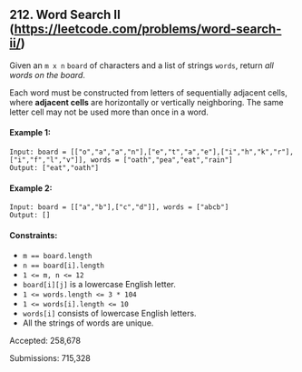 ## 212. Word Search II (https://leetcode.com/problems/word-search-ii/)

Given an `m x n` `board` of characters and a list of strings `words`, return *all words on the board*.

Each word must be constructed from letters of sequentially adjacent cells, where **adjacent cells** are horizontally or vertically neighboring. The same letter cell may not be used more than once in a word.

 

#### Example 1:
```
Input: board = [["o","a","a","n"],["e","t","a","e"],["i","h","k","r"],["i","f","l","v"]], words = ["oath","pea","eat","rain"]
Output: ["eat","oath"]
```

#### Example 2:

```
Input: board = [["a","b"],["c","d"]], words = ["abcb"]
Output: []
```

#### Constraints:

* `m == board.length`
* `n == board[i].length`
* `1 <= m, n <= 12`
* `board[i][j]` is a lowercase English letter.
* `1 <= words.length <= 3 * 104`
* `1 <= words[i].length <= 10`
* `words[i]` consists of lowercase English letters.
* All the strings of words are unique.

Accepted:
258,678

Submissions:
715,328